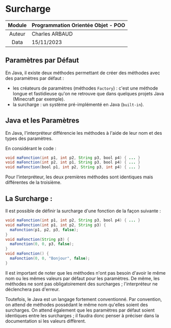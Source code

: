 # Surcharge

| Module | Programmation Orientée Objet - POO |
|:------:|------------------------------------|
| Auteur | Charles ARBAUD                     |
| Data   | 15/11/2023                         |

## Paramètres par Défaut
En Java, il existe deux méthodes permettant de créer des méthodes avec des paramètres par défaut :
- les créateurs de paramètres (méthodes `Factory`) : c'est une méthode longue et fastidieuse qu'on ne retrouve que dans quelques projets Java (Minecraft par exemple).
- la surcharge : un système pré-implémenté en Java (`built-in`).

## Java et les Paramètres
En Java, l'interpréteur différencie les méthodes à l'aide de leur nom et des types des paramètres.

En considérant le code :
```Java
void maFonction(int p1, int p2, String p3, bool p4) { ... }
void maFonction(int p2, int p1, String p3, bool p4) { ... }
void maFonction(bool p1, int p2, String p3, int p4) { ... }
```

Pour l'interpréteur, les deux premières méthodes sont identiques mais différentes de la troisième.

## La Surcharge :
Il est possible de définir la surcharge d'une fonction de la façon suivante :
```Java
void maFonction(int p1, int p2, String p3, bool p4) { ... }
void maFonction(int p1, int p2, String p3) {
  maFonction(p1, p2, p3, false);
}
void maFonction(String p3) {
  maFonction(0, 0, p3, false);
}
void maFonction() {
  maFonction(0, 0, "Bonjour", false);
}
```

Il est important de noter que les méthodes n'ont pas besoin d'avoir le même nom ou les mêmes valeurs par défaut pour les paramètres.
De même, les méthodes ne sont pas obligatoirement des surcharges ; l'interpréteur ne déclenchera pas d'erreur.

Toutefois, le Java est un langage fortement conventionné. Par convention, on attend de méthodes possédant le même nom qu'elles soient des surcharges.
On attend également que les paramètres par défaut soient identiques entre les surcharges ; il faudra donc penser à préciser dans la documentation si les valeurs diffèrent.
